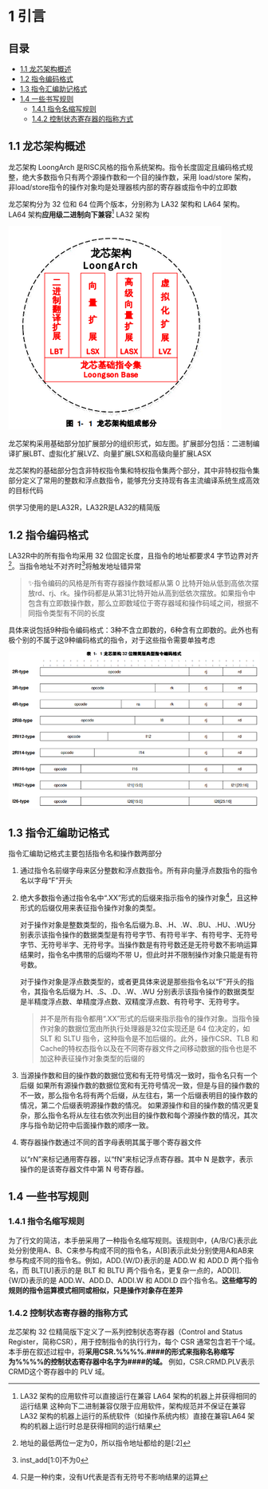 # 1 引言

## 目录

-   [1.1 龙芯架构概述](#11-龙芯架构概述)
-   [1.2 指令编码格式](#12-指令编码格式)
-   [1.3 指令汇编助记格式](#13-指令汇编助记格式)
-   [1.4 一些书写规则](#14-一些书写规则)
    -   [1.4.1 指令名缩写规则](#141-指令名缩写规则)
    -   [1.4.2 控制状态寄存器的指称方式](#142-控制状态寄存器的指称方式)

## 1.1 龙芯架构概述

龙芯架构 LoongArch 是RISC风格的指令系统架构。指令长度固定且编码格式规整，绝大多数指令只有两个源操作数和一个目的操作数，采用 load/store 架构，非load/store指令的操作对象均是处理器核内部的寄存器或指令中的立即数

龙芯架构分为 32 位和 64 位两个版本，分别称为 LA32 架构和 LA64 架构。LA64 架构**应用级二进制向下兼容**[^注释1] LA32 架构

![](image/image_kyDhmtkBpp.png)

龙芯架构采用基础部分加扩展部分的组织形式，如左图。扩展部分包括：二进制编译扩展LBT、虚拟化扩展LVZ、向量扩展LSX和高级向量扩展LASX

龙芯架构的基础部分包含非特权指令集和特权指令集两个部分，其中非特权指令集部分定义了常用的整数和浮点数指令，能够充分支持现有各主流编译系统生成高效的目标代码

供学习使用的是LA32R，LA32R是LA32的精简版

## 1.2 指令编码格式

LA32R中的所有指令均采用 32 位固定长度，且指令的地址都要求4 字节边界对齐[^注释2]。当指令地址不对齐时[^注释3]将触发地址错异常

> ✨指令编码的风格是所有寄存器操作数域都从第 0 比特开始从低到高依次摆放rd、rj、rk。操作码都是从第31比特开始从高到低依次摆放。如果指令中包含有立即数操作数，那么立即数域位于寄存器域和操作码域之间，根据不同指令类型有不同的长度

具体来说包括9种指令编码格式：3种不含立即数的，6种含有立即数的。此外也有极个别的不属于这9种编码格式的指令，对于这些指令需要单独考虑

![](image/image_AwC7BewtaA.png)

## 1.3 指令汇编助记格式

指令汇编助记格式主要包括指令名和操作数两部分

1.  通过指令名前缀字母来区分整数和浮点数指令。所有非向量浮点数指令的指令名以字母“F”开头
2.  绝大多数指令通过指令名中“.XX”形式的后缀来指示指令的操作对象[^注释4]，且这种形式的后缀仅用来表征指令操作对象的类型。

    对于操作对象是整数类型的，指令名后缀为.B、.H、.W、.BU、.HU、.WU分别表示该指令操作的数据类型是有符号字节、有符号半字、有符号字、无符号字节、无符号半字、无符号字。当操作数是有符号数还是无符号数不影响运算结果时，指令名中携带的后缀均不带 U，但此时并不限制操作对象只能是有符号数。

    对于操作对象是浮点数类型的，或者更具体来说是那些指令名以“F”开头的指令，其指令名后缀为.H、.S、.D、.W、.WU 分别表示该指令操作的数据类型是半精度浮点数、单精度浮点数、双精度浮点数、有符号字、无符号字。
    > 并不是所有指令都用“.XX”形式的后缀来指示指令的操作对象。当指令操作对象的数据位宽由所执行处理器是32位实现还是 64 位决定的，如 SLT 和 SLTU 指令，这种指令是不加后缀的。此外，操作CSR、TLB 和Cache的特权态指令以及在不同寄存器文件之间移动数据的指令也是不加这种表征操作对象类型的后缀的
3.  当源操作数和目的操作数的数据位宽和有无符号情况一致时，指令名只有一个后缀
    如果所有源操作数的数据位宽和有无符号情况一致，但是与目的操作数的不一致，那么指令名将有两个后缀，从左往右，第一个后缀表明目的操作数的情况，第二个后缀表明源操作数的情况。
    如果源操作和目的操作数的情况更复杂，那么指令名将从左往右依次列出目的操作数和每个源操作数的情况，其次序与指令助记符中后面操作数的顺序一致。
4.  寄存器操作数通过不同的首字母表明其属于哪个寄存器文件

    以“rN”来标记通用寄存器，以“fN”来标记浮点寄存器。其中 N 是数字，表示操作的是该寄存器文件中第 N 号寄存器。

## 1.4 一些书写规则

### 1.4.1 指令名缩写规则

为了行文的简洁，本手册采用了一种指令名缩写规则。该规则中，{A/B/C}表示此处分别使用A、B、C来参与构成不同的指令名，A\[B]表示此处分别使用A和AB来参与构成不同的指令名。例如，ADD.{W/D}表示的是 ADD.W 和 ADD.D 两个指令名，而 BLT\[U]表示的是 BLT 和 BLTU 两个指令名，更复杂一点的，ADD\[I].{W/D}表示的是 ADD.W、ADD.D、ADDI.W 和 ADDI.D 四个指令名。**这些缩写的规则的指令运算模式相同或相似，只是操作对象存在差异**

### 1.4.2 控制状态寄存器的指称方式

龙芯架构 32 位精简版下定义了一系列控制状态寄存器（Control and Status Register，简称CSR），用于控制指令的执行行为，每个 CSR 通常包含若干个域。本手册在叙述过程中，将**采用CSR.%%%%.####的形式来指称名称缩写为%%%%的控制状态寄存器中名字为####的域。** 例如，CSR.CRMD.PLV表示CRMD这个寄存器中的 PLV 域。

[^注释1]: LA32 架构的应用软件可以直接运行在兼容 LA64 架构的机器上并获得相同的运行结果
    这种向下二进制兼容仅限于应用软件，架构规范并不保证在兼容 LA32 架构的机器上运行的系统软件（如操作系统内核）直接在兼容LA64 架构的机器上运行时总是获得相同的运行结果

[^注释2]: 地址的最低两位一定为0，所以指令地址都给的是\[:2]

[^注释3]: inst\_add\[1:0]不为0

[^注释4]: 只是一种约束，没有U代表是否有无符号不影响结果的运算
